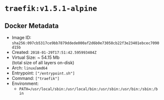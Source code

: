 # `traefik:v1.5.1-alpine`

## Docker Metadata

- Image ID: `sha256:097cb5317ce9bb7879ddede000af2d6b0e73058cb22f3e23401ebcec7090d15b`
- Created: `2018-01-29T17:51:42.595993404Z`
- Virtual Size: ~ 54.15 Mb  
  (total size of all layers on-disk)
- Arch: `linux`/`amd64`
- Entrypoint: `["/entrypoint.sh"]`
- Command: `["traefik"]`
- Environment:
  - `PATH=/usr/local/sbin:/usr/local/bin:/usr/sbin:/usr/bin:/sbin:/bin`
